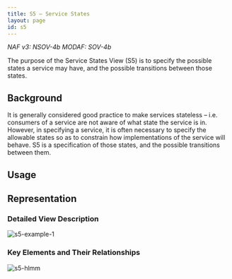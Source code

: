 ```yaml
---
title: S5 – Service States
layout: page
id: s5
---
```


*NAF v3: NSOV-4b MODAF: SOV-4b*

The purpose of the Service States View (S5) is to specify the possible
states a service may have, and the possible transitions between those
states.

## Background

It is generally considered good practice to make services stateless –
i.e. consumers of a service are not aware of what state the service is
in. However, in specifying a service, it is often necessary to specify
the allowable states so as to constrain how implementations of the
service will behave. S5 is a specification of those states, and the
possible transitions between them.

## Usage

## Representation

### Detailed View Description

![s5-example-1](http://nafdocs.org/wp-content/uploads/2013/06/s5-example-1.png)

### Key Elements and Their Relationships

![s5-hlmm](http://nafdocs.org/wp-content/uploads/2013/06/s5-hlmm.png)



